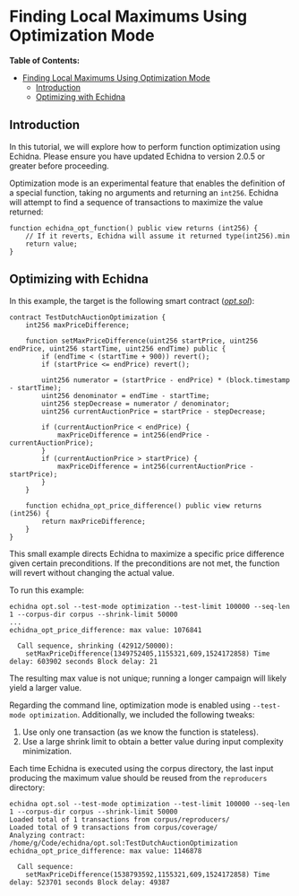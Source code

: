 # Finding Local Maximums Using Optimization Mode

**Table of Contents:**

- [Finding Local Maximums Using Optimization Mode](#finding-local-maximums-using-optimization-mode)
  - [Introduction](#introduction)
  - [Optimizing with Echidna](#optimizing-with-echidna)

## Introduction

In this tutorial, we will explore how to perform function optimization using Echidna. Please ensure you have updated Echidna to version 2.0.5 or greater before proceeding.

Optimization mode is an experimental feature that enables the definition of a special function, taking no arguments and returning an `int256`. Echidna will attempt to find a sequence of transactions to maximize the value returned:

```solidity
function echidna_opt_function() public view returns (int256) {
    // If it reverts, Echidna will assume it returned type(int256).min
    return value;
}
```

## Optimizing with Echidna

In this example, the target is the following smart contract (_[opt.sol](https://github.com/crytic/building-secure-contracts/blob/master/program-analysis/echidna/example/opt.sol)_):

```solidity
contract TestDutchAuctionOptimization {
    int256 maxPriceDifference;

    function setMaxPriceDifference(uint256 startPrice, uint256 endPrice, uint256 startTime, uint256 endTime) public {
        if (endTime < (startTime + 900)) revert();
        if (startPrice <= endPrice) revert();

        uint256 numerator = (startPrice - endPrice) * (block.timestamp - startTime);
        uint256 denominator = endTime - startTime;
        uint256 stepDecrease = numerator / denominator;
        uint256 currentAuctionPrice = startPrice - stepDecrease;

        if (currentAuctionPrice < endPrice) {
            maxPriceDifference = int256(endPrice - currentAuctionPrice);
        }
        if (currentAuctionPrice > startPrice) {
            maxPriceDifference = int256(currentAuctionPrice - startPrice);
        }
    }

    function echidna_opt_price_difference() public view returns (int256) {
        return maxPriceDifference;
    }
}
```

This small example directs Echidna to maximize a specific price difference given certain preconditions. If the preconditions are not met, the function will revert without changing the actual value.

To run this example:

```
echidna opt.sol --test-mode optimization --test-limit 100000 --seq-len 1 --corpus-dir corpus --shrink-limit 50000
...
echidna_opt_price_difference: max value: 1076841

  Call sequence, shrinking (42912/50000):
    setMaxPriceDifference(1349752405,1155321,609,1524172858) Time delay: 603902 seconds Block delay: 21

```

The resulting max value is not unique; running a longer campaign will likely yield a larger value.

Regarding the command line, optimization mode is enabled using `--test-mode optimization`. Additionally, we included the following tweaks:

1. Use only one transaction (as we know the function is stateless).
2. Use a large shrink limit to obtain a better value during input complexity minimization.

Each time Echidna is executed using the corpus directory, the last input producing the maximum value should be reused from the `reproducers` directory:

```
echidna opt.sol --test-mode optimization --test-limit 100000 --seq-len 1 --corpus-dir corpus --shrink-limit 50000
Loaded total of 1 transactions from corpus/reproducers/
Loaded total of 9 transactions from corpus/coverage/
Analyzing contract: /home/g/Code/echidna/opt.sol:TestDutchAuctionOptimization
echidna_opt_price_difference: max value: 1146878

  Call sequence:
    setMaxPriceDifference(1538793592,1155321,609,1524172858) Time delay: 523701 seconds Block delay: 49387
```
